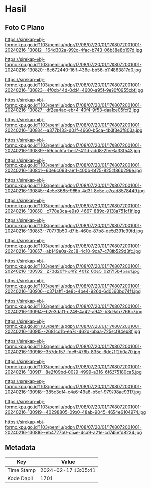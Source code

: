 # Hasil

## Foto C Plano

https://sirekap-obj-formc.kpu.go.id/1103/pemilu/pdpr/17/08/07/20/01/1708072001001-20240216-130812--164d302a-992c-4fac-b743-06b88e8b197d.jpg

https://sirekap-obj-formc.kpu.go.id/1103/pemilu/pdpr/17/08/07/20/01/1708072001001-20240216-130820--6c672440-16ff-436e-bb56-b114863817d0.jpg

https://sirekap-obj-formc.kpu.go.id/1103/pemilu/pdpr/17/08/07/20/01/1708072001001-20240216-130823--4f0cb44d-0dd4-4600-a95f-9e90f0955cbf.jpg

https://sirekap-obj-formc.kpu.go.id/1103/pemilu/pdpr/17/08/07/20/01/1708072001001-20240216-130827--df2ea4ac-eb44-40f4-9f53-daa1ce05fcf2.jpg

https://sirekap-obj-formc.kpu.go.id/1103/pemilu/pdpr/17/08/07/20/01/1708072001001-20240216-130834--a377b133-d02f-4660-b5ca-4b3f3e3f803a.jpg

https://sirekap-obj-formc.kpu.go.id/1103/pemilu/pdpr/17/08/07/20/01/1708072001001-20240216-130839--59cbc5fa-bed7-411d-add8-2fee3a33f543.jpg

https://sirekap-obj-formc.kpu.go.id/1103/pemilu/pdpr/17/08/07/20/01/1708072001001-20240216-130841--60e6c093-ae11-400b-bf75-825df86b296e.jpg

https://sirekap-obj-formc.kpu.go.id/1103/pemilu/pdpr/17/08/07/20/01/1708072001001-20240216-130845--4c5e3685-986b-4d3f-8c5e-c7ead8578449.jpg

https://sirekap-obj-formc.kpu.go.id/1103/pemilu/pdpr/17/08/07/20/01/1708072001001-20240216-130850--c778e3ca-e9a0-4667-889c-9138a751cf1f.jpg

https://sirekap-obj-formc.kpu.go.id/1103/pemilu/pdpr/17/08/07/20/01/1708072001001-20240216-130853--70773b50-d71b-460e-87b8-de5d391c99fd.jpg

https://sirekap-obj-formc.kpu.go.id/1103/pemilu/pdpr/17/08/07/20/01/1708072001001-20240216-130857--ab149e0a-2c38-4c10-9ca7-c78fb529d3fc.jpg

https://sirekap-obj-formc.kpu.go.id/1103/pemilu/pdpr/17/08/07/20/01/1708072001001-20240216-130902--273d26f1-c4f2-4012-83e3-62f715b4bae1.jpg

https://sirekap-obj-formc.kpu.go.id/1103/pemilu/pdpr/17/08/07/20/01/1708072001001-20240216-130906--c371aff1-de8b-4be4-926d-6d0360bd74f1.jpg

https://sirekap-obj-formc.kpu.go.id/1103/pemilu/pdpr/17/08/07/20/01/1708072001001-20240216-130914--b2e3daf1-c248-4a42-a942-b3d9ab7766c7.jpg

https://sirekap-obj-formc.kpu.go.id/1103/pemilu/pdpr/17/08/07/20/01/1708072001001-20240216-130915--2681cd1b-ea7d-462d-bbaa-725ecf84eb8f.jpg

https://sirekap-obj-formc.kpu.go.id/1103/pemilu/pdpr/17/08/07/20/01/1708072001001-20240216-130916--357ddf57-fde9-476b-835e-6de21f2b0a70.jpg

https://sirekap-obj-formc.kpu.go.id/1103/pemilu/pdpr/17/08/07/20/01/1708072001001-20240216-130917--8e2f09bd-0029-4999-a316-6f6275180ca5.jpg

https://sirekap-obj-formc.kpu.go.id/1103/pemilu/pdpr/17/08/07/20/01/1708072001001-20240216-130918--385c3df4-c4a6-49a6-b5ef-979798ae9317.jpg

https://sirekap-obj-formc.kpu.go.id/1103/pemilu/pdpr/17/08/07/20/01/1708072001001-20240216-130919--40298805-09b0-48ab-9045-4654e6104974.jpg

https://sirekap-obj-formc.kpu.go.id/1103/pemilu/pdpr/17/08/07/20/01/1708072001001-20240216-130816--eb4727b0-c5ae-4ca9-a21e-cd7d5efd8234.jpg


## Metadata

| Key        | Value               |
| ---------- | ------------------- |
| Time Stamp | 2024-02-17 13:05:41 |
| Kode Dapil | 1701                |



